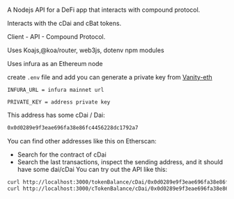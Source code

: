 #

A Nodejs API for a DeFi app that interacts with compound protocol.

Interacts with the cDai and cBat tokens.

Client - API - Compound Protocol.

Uses Koajs,@koa/router, web3js, dotenv npm modules

Uses infura as an Ethereum node

create ```.env``` file and add
you can generate a private key from 
[Vanity-eth](https://vanity-eth.tk/)

```env
INFURA_URL = infura mainnet url

PRIVATE_KEY = address private key

```

This address has some cDai / Dai:

 ```bash
 0x0d0289e9f3eae696fa38e86fc4456228dc1792a7 
 ```

You can find other addresses like this on Etherscan:

+ Search for the contract of cDai
+ Search the last transactions, inspect the sending address, and it should have some dai/cDai
You can try out the API like this:

```bash
curl http://localhost:3000/tokenBalance/cDai/0x0d0289e9f3eae696fa38e86fc4456228dc1792a7
curl http://localhost:3000/cTokenBalance/cDai/0x0d0289e9f3eae696fa38e86fc4456228dc1792a7
```
